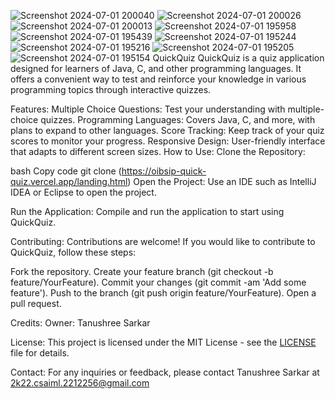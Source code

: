 ![Screenshot 2024-07-01 200040](https://github.com/TanushreeSarkar/OIBSIP/assets/143641092/9ae3dcdb-08c5-4057-9913-64f2a72ac094)
![Screenshot 2024-07-01 200026](https://github.com/TanushreeSarkar/OIBSIP/assets/143641092/103d32ef-6d68-419b-b403-82a5ac7c5bec)
![Screenshot 2024-07-01 200013](https://github.com/TanushreeSarkar/OIBSIP/assets/143641092/80f84ece-b647-41d4-a2aa-2c5d729fccad)
![Screenshot 2024-07-01 195958](https://github.com/TanushreeSarkar/OIBSIP/assets/143641092/b5ad3fec-ab30-4bd9-aa5f-4fb99196af87)
![Screenshot 2024-07-01 195439](https://github.com/TanushreeSarkar/OIBSIP/assets/143641092/e3904c30-40fb-4729-a9da-03e0f9d74618)
![Screenshot 2024-07-01 195244](https://github.com/TanushreeSarkar/OIBSIP/assets/143641092/4f48c678-7918-43eb-9b10-d04e0ad5fc51)
![Screenshot 2024-07-01 195216](https://github.com/TanushreeSarkar/OIBSIP/assets/143641092/305aac4c-fb2e-4662-9109-cc647bd8428e)
![Screenshot 2024-07-01 195205](https://github.com/TanushreeSarkar/OIBSIP/assets/143641092/bf92fa95-023a-4984-9413-3cb873a8b56e)
![Screenshot 2024-07-01 195154](https://github.com/TanushreeSarkar/OIBSIP/assets/143641092/06d37652-6f7a-44a8-ad04-07624ee890ac)
QuickQuiz
QuickQuiz is a quiz application designed for learners of Java, C, and other programming languages. It offers a convenient way to test and reinforce your knowledge in various programming topics through interactive quizzes.

Features:
Multiple Choice Questions: Test your understanding with multiple-choice quizzes.
Programming Languages: Covers Java, C, and more, with plans to expand to other languages.
Score Tracking: Keep track of your quiz scores to monitor your progress.
Responsive Design: User-friendly interface that adapts to different screen sizes.
How to Use:
Clone the Repository:

bash
Copy code
git clone (https://oibsip-quick-quiz.vercel.app/landing.html)
Open the Project:
Use an IDE such as IntelliJ IDEA or Eclipse to open the project.

Run the Application:
Compile and run the application to start using QuickQuiz.

Contributing:
Contributions are welcome! If you would like to contribute to QuickQuiz, follow these steps:

Fork the repository.
Create your feature branch (git checkout -b feature/YourFeature).
Commit your changes (git commit -am 'Add some feature').
Push to the branch (git push origin feature/YourFeature).
Open a pull request.

Credits:
Owner: Tanushree Sarkar

License:
This project is licensed under the MIT License - see the [LICENSE](https://github.com/TanushreeSarkar/OIBSIP/blob/main/LICENSE) file for details.

Contact:
For any inquiries or feedback, please contact Tanushree Sarkar at 2k22.csaiml.2212256@gmail.com


